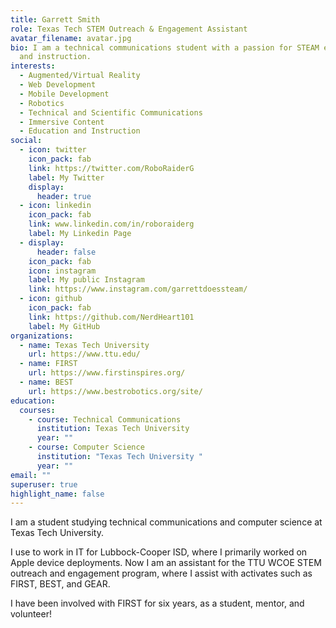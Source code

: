 ```yaml
---
title: Garrett Smith
role: Texas Tech STEM Outreach & Engagement Assistant
avatar_filename: avatar.jpg
bio: I am a technical communications student with a passion for STEAM education
  and instruction.
interests:
  - Augmented/Virtual Reality
  - Web Development
  - Mobile Development
  - Robotics
  - Technical and Scientific Communications
  - Immersive Content
  - Education and Instruction
social:
  - icon: twitter
    icon_pack: fab
    link: https://twitter.com/RoboRaiderG
    label: My Twitter
    display:
      header: true
  - icon: linkedin
    icon_pack: fab
    link: www.linkedin.com/in/roboraiderg
    label: My Linkedin Page
  - display:
      header: false
    icon_pack: fab
    icon: instagram
    label: My public Instagram
    link: https://www.instagram.com/garrettdoessteam/
  - icon: github
    icon_pack: fab
    link: https://github.com/NerdHeart101
    label: My GitHub
organizations:
  - name: Texas Tech University
    url: https://www.ttu.edu/
  - name: FIRST
    url: https://www.firstinspires.org/
  - name: BEST
    url: https://www.bestrobotics.org/site/
education:
  courses:
    - course: Technical Communications
      institution: Texas Tech University
      year: ""
    - course: Computer Science
      institution: "Texas Tech University "
      year: ""
email: ""
superuser: true
highlight_name: false
---
```

I am a student studying technical communications and computer science at Texas Tech University. 

I use to work in IT for Lubbock-Cooper ISD, where I primarily worked on Apple device deployments. Now I am an assistant for the TTU WCOE STEM outreach and engagement program, where I assist with activates such as FIRST, BEST, and GEAR.

I have been involved with FIRST for six years, as a student, mentor, and volunteer!
